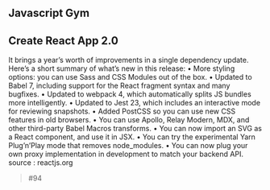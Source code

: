 ## Javascript Gym

## Create React App 2.0
It brings a year’s worth of improvements in a single dependency update. Here’s a short summary of what’s new in this release:
•	More styling options: you can use Sass and CSS Modules out of the box.
•	Updated to Babel 7, including support for the React fragment syntax and many bugfixes.
•	Updated to webpack 4, which automatically splits JS bundles more intelligently.
•	Updated to Jest 23, which includes an interactive mode for reviewing snapshots.
•	Added PostCSS so you can use new CSS features in old browsers.
•	You can use Apollo, Relay Modern, MDX, and other third-party Babel Macros transforms.
•	You can now import an SVG as a React component, and use it in JSX.
•	You can try the experimental Yarn Plug’n’Play mode that removes node_modules.
•	You can now plug your own proxy implementation in development to match your backend API.
source : reactjs.org   

> #94
